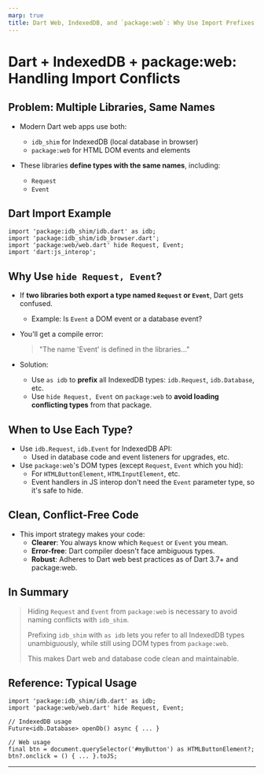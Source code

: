 ```yaml
---
marp: true
title: Dart Web, IndexedDB, and `package:web`: Why Use Import Prefixes and Hide?
---
```


# Dart + IndexedDB + package:web: Handling Import Conflicts

## Problem: Multiple Libraries, Same Names

- Modern Dart web apps use both:
  - `idb_shim` for IndexedDB (local database in browser)
  - `package:web` for HTML DOM events and elements

- These libraries **define types with the same names**, including:
  - `Request`
  - `Event`

## Dart Import Example

```
import 'package:idb_shim/idb.dart' as idb;
import 'package:idb_shim/idb_browser.dart';
import 'package:web/web.dart' hide Request, Event;
import 'dart:js_interop';
```

## Why Use `hide Request, Event`?

- If **two libraries both export a type named `Request` or `Event`**, Dart gets confused.
  - Example: Is `Event` a DOM event or a database event?
- You'll get a compile error:
  > "The name 'Event' is defined in the libraries..."

- Solution:
  - Use `as idb` to **prefix** all IndexedDB types: `idb.Request`, `idb.Database`, etc.
  - Use `hide Request, Event` on `package:web` to **avoid loading conflicting types** from that package.

## When to Use Each Type?

- Use `idb.Request`, `idb.Event` for IndexedDB API:
  - Used in database code and event listeners for upgrades, etc.
- Use `package:web`'s DOM types (except `Request`, `Event` which you hid):
  - For `HTMLButtonElement`, `HTMLInputElement`, etc.
  - Event handlers in JS interop don't need the `Event` parameter type, so it's safe to hide.

## Clean, Conflict-Free Code

- This import strategy makes your code:
  - **Clearer**: You always know which `Request` or `Event` you mean.
  - **Error-free**: Dart compiler doesn't face ambiguous types.
  - **Robust**: Adheres to Dart web best practices as of Dart 3.7+ and package:web.

## In Summary

> Hiding `Request` and `Event` from `package:web` is necessary to avoid naming conflicts with `idb_shim`.  
>  
> Prefixing `idb_shim` with `as idb` lets you refer to all IndexedDB types unambiguously, while still using DOM types from `package:web`.  
>  
> This makes Dart web and database code clean and maintainable.

## Reference: Typical Usage

```
import 'package:idb_shim/idb.dart' as idb;
import 'package:web/web.dart' hide Request, Event;

// IndexedDB usage
Future<idb.Database> openDb() async { ... }

// Web usage
final btn = document.querySelector('#myButton') as HTMLButtonElement?;
btn?.onclick = () { ... }.toJS;
```

---
```


